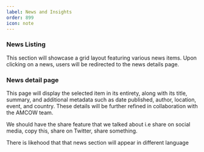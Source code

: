 ```yaml
---
label: News and Insights
order: 899
icon: note
---
```


### News Listing

This section will showcase a grid layout featuring various news items. Upon clicking on a news, users will be redirected to the news details page.

### News detail page

This page will display the selected item in its entirety, along with its title, summary, and additional metadata such as date published, author, location, event, and country. These details will be further refined in collaboration with the AMCOW team.

We should have the share feature that we talked about i.e share on social media, copy this, share on Twitter, share something.   

There is likehood that that news section will appear in different language